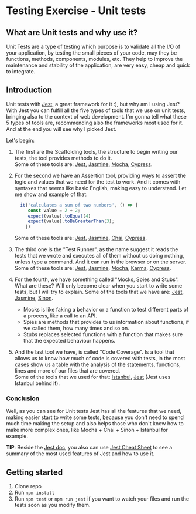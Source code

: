 # Testing Exercise - Unit tests

## What are Unit tests and why use it?

Unit Tests are a type of testing which purpose is to
validate all the I/O of your application, by testing the small
pieces of your code, may they be functions, methods, components, modules, etc.
They help to improve the maintenance and stability of the application, are
very easy, cheap and quick to integrate.

## Introduction

Unit tests with [Jest](https://jestjs.io/pt-BR/), a great framework for it :), but why am I using Jest?
With Jest you can fulfill all the five types of tools that we use on unit tests, bringing also to the context of web development.
I'm gonna tell what these 5 types of tools are, recommending also the frameworks most used for it.
And at the end you will see why I picked Jest.

Let's begin:

1. The first are the Scaffolding tools, the structure to begin writing our tests, the tool provides methods to do it.<br>
Some of these tools are: [Jest](https://jestjs.io/pt-BR/), [Jasmine](https://jasmine.github.io/), [Mocha](https://mochajs.org/), [Cypress](https://www.cypress.io/).

2. For the second we have an Assertion tool, providing ways to assert the logic and values that we need for the test to work.
And it comes with syntaxes that seems like basic English, making easy to understand. Let me show and example of that:

    ``` javascript
      it('calculates a sum of two numbers', () => {
         const value = 2 + 2;
         expect(value).toEqual(4)
         expect(value).toBeGreaterThan(3);
        })
    ```

      Some of these tools are: [Jest](https://jestjs.io/pt-BR/), [Jasmine](https://jasmine.github.io/), [Chai](https://www.chaijs.com/), [Cypress](https://www.cypress.io/).

3. The third one is the "Test Runner", as the name suggest it reads the tests that we wrote and executes all of them without us doing nothing, unless
type a command. And it can run in the browser or on the server.
Some of these tools are: [Jest](https://jestjs.io/pt-BR/), [Jasmine](https://jasmine.github.io/), [Mocha](https://mochajs.org/), [Karma](https://karma-runner.github.io/latest/index.html), [Cypress](https://www.cypress.io/).

4. For the fourth, we have something called "Mocks, Spies and Stubs". What are these? Will only become clear when you start to write some tests,
but I will try to explain.
Some of the tools that we have are: [Jest](https://jestjs.io/pt-BR/), [Jasmine](https://jasmine.github.io/), [Sinon](https://sinonjs.org/).
    <ul>
      <li>Mocks is like faking a behavior or a function to test different parts of a process, like a call to an API.</li>
      <li>Spies are methods that provides to us information about functions, if we called them, how many times and so on. </li>
      <li>Stubs replaces selected functions with a function that makes sure that the expected behaviour happens.</li>
    </ul>

5. And the last tool we have, is called "Code Coverage". Is a tool that allows us to know how much of code is covered with tests, in the most cases
show us a table with the analysis of the statements, functions, lines and more of our files that are covered. <br>
Some of the tools that we used for that: [Istanbul](https://istanbul.js.org/), [Jest](https://jestjs.io/pt-BR/) (Jest uses Istanbul behind it).

### Conclusion

Well, as you can see for Unit tests Jest has all the features that we need, making easier start to write some tests,
because you don't need to spend much time making the setup and also helps those who don't know how to make more complex ones,
like Mocha + Chai + Sinon + Istanbul for example.

**TIP**: Beside the [Jest doc](https://jestjs.io/pt-BR/docs/getting-started), you also can use [Jest Cheat Sheet](https://github.com/sapegin/jest-cheat-sheet) to see a summary of the most used features of Jest and how to use it.

## Getting started

1. Clone repo
2. Run `npm install`
3. Run `npm test` or `npm run jest` if you want to watch your files and run the tests soon as you modify them.
